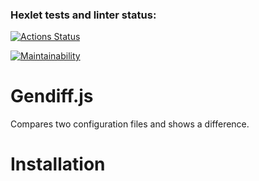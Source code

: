 ### Hexlet tests and linter status:
[![Actions Status](https://github.com/toDoListEnjoyer/fullstack-javascript-project-46/workflows/hexlet-check/badge.svg)](https://github.com/toDoListEnjoyer/fullstack-javascript-project-46/actions)

[![Maintainability](https://api.codeclimate.com/v1/badges/a6791c59028a3c5b8d3e/maintainability)](https://codeclimate.com/github/toDoListEnjoyer/fullstack-javascript-project-46/maintainability)

# Gendiff.js
Compares two configuration files and shows a difference.

# Installation



